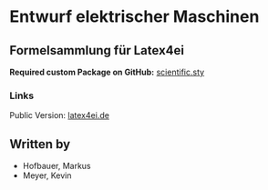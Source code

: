 # Entwurf elektrischer Maschinen
## Formelsammlung für Latex4ei
**Required custom Package on GitHub:** [scientific.sty](https://github.com/latex4ei/latex4ei-packages)

### Links

Public Version: [latex4ei.de](http://latex4ei.de)  

## Written by
- Hofbauer, Markus
- Meyer, Kevin
